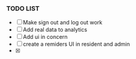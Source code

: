 ### TODO LIST

- [ ] Make sign out and log out work
- [ ] Add real data to analytics
- [ ] Add ui in concern
- [ ] create a remiders UI in resident and admin
- [x]
